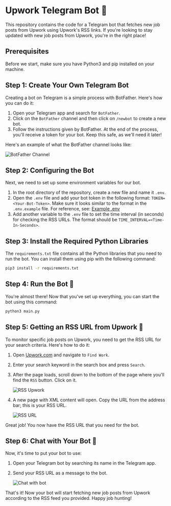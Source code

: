 # Upwork Telegram Bot :robot:
This repository contains the code for a Telegram bot that fetches new job posts from Upwork using Upwork's RSS links. If you're looking to stay updated with new job posts from Upwork, you're in the right place! 

## Prerequisites
Before we start, make sure you have Python3 and pip installed on your machine.

## Step 1: Create Your Own Telegram Bot
Creating a bot on Telegram is a simple process with BotFather. Here's how you can do it:

1. Open your Telegram app and search for `BotFather`.
2. Click on the `BotFather` channel and then click on `/newbot` to create a new bot.
3. Follow the instructions given by BotFather. At the end of the process, you'll receive a token for your bot. Keep this safe, as we'll need it later!

Here's an example of what the BotFather channel looks like:

![BotFather Channel](./images/botfather.png)

## Step 2: Configuring the Bot
Next, we need to set up some environment variables for our bot.

1. In the root directory of the repository, create a new file and name it `.env`.
2. Open the `.env` file and add your bot token in the following format: `TOKEN=<Your-Bot-Token>`. Make sure it looks similar to the format in the `.env.example` file. For reference, see: [Example .env](./.env.example)
3. Add another variable to the `.env` file to set the time interval (in seconds) for checking the RSS URLs. The format should be `TIME_INTERVAL=<Time-In-Seconds>`.

## Step 3: Install the Required Python Libraries
The `requirements.txt` file contains all the Python libraries that you need to run the bot. You can install them using pip with the following command:

```bash
pip3 install -r requirements.txt
```

## Step 4: Run the Bot :rocket:
You're almost there! Now that you've set up everything, you can start the bot using this command:

```bash
python3 main.py
```

## Step 5: Getting an RSS URL from Upwork :scroll:
To monitor specific job posts on Upwork, you need to get the RSS URL for your search criteria. Here's how to do it:

1. Open [Upwork.com](https://www.upwork.com) and navigate to `Find Work`.
2. Enter your search keyword in the search box and press `Search`.
3. After the page loads, scroll down to the bottom of the page where you'll find the `RSS` button. Click on it.

   ![RSS Upwork](./images/rss_upwork.png)

4. A new page with XML content will open. Copy the URL from the address bar; this is your RSS URL.

   ![RSS URL](./images/rssurl.png)

Great job! You now have the RSS URL that you need for the bot. 

## Step 6: Chat with Your Bot :speech_balloon:
Now, it's time to put your bot to use:

1. Open your Telegram bot by searching its name in the Telegram app.
2. Send your RSS URL as a message to the bot.

   ![Chat with bot](./images/tg_bot.png)

That's it! Now your bot will start fetching new job posts from Upwork according to the RSS feed you provided. Happy job hunting!
